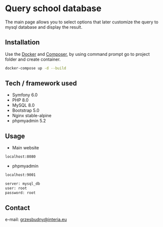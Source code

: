# Query school database

The main page allows you to select options that later customize the query to mysql database and display the result.

## Installation 

Use the [Docker](https://www.docker.com/get-started/) and [Composer](https://getcomposer.org), by using command prompt go to project folder and create container.

```bash
docker-compose up -d --build
```

## Tech / framework used 
- Symfony 6.0
- PHP 8.0
- MySQL 8.0
- Bootstrap 5.0
- Nginx stable-alpine
- phpmyadmin 5.2

## Usage

- Main website
```bash
localhost:8080
```
- phpmyadmin
```bash
localhost:9001
```
```bash
server: mysql_db
user: root
password: root 
```
## Contact
e-mail: grzesbudny@interia.eu
